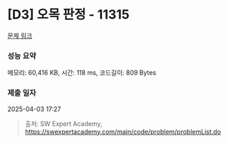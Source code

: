 # [D3] 오목 판정 - 11315 

[문제 링크](https://swexpertacademy.com/main/code/problem/problemDetail.do?contestProbId=AXaSUPYqPYMDFASQ) 

### 성능 요약

메모리: 60,416 KB, 시간: 118 ms, 코드길이: 809 Bytes

### 제출 일자

2025-04-03 17:27



> 출처: SW Expert Academy, https://swexpertacademy.com/main/code/problem/problemList.do